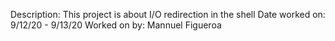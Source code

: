 Description: This project is about I/O redirection in the shell
Date worked on: 9/12/20 - 9/13/20
Worked on by: Mannuel Figueroa